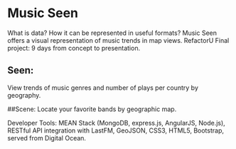 # Music Seen
What is data? How it can be represented in useful formats? Music Seen offers a visual representation of music trends in map views. 
RefactorU Final project: 9 days from concept to presentation.


## Seen: 
View trends of music genres and number of plays per country by geography.  

##Scene:
Locate your favorite bands by geographic map.

Developer Tools: MEAN Stack (MongoDB, express.js, AngularJS, Node.js), RESTful API integration with LastFM, GeoJSON, CSS3, HTML5, Bootstrap, served from Digital Ocean.
